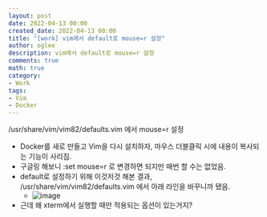 ```yaml
---
layout: post
date: 2022-04-13 00:00
created_date: 2022-04-13 00:00
title: "[work] vim에서 default로 mouse=r 설정"
author: oglee
description: vim에서 default로 mouse=r 설정
comments: true
math: true
category:
- Work
tags:
- Vim
- Docker
---
```


/usr/share/vim/vim82/defaults.vim 에서 mouse=r 설정

<!--more-->

- Docker를 새로 만들고 Vim을 다시 설치하자, 마우스 더블클릭 시에 내용이 복사되는 기능이 사리짐.
- 구글링 해보니 \:set mouse=r 로 변경하면 되지만 매번 할 수는 없었음.
- default로 설정하기 위해 이것저것 해본 결과, /usr/share/vim/vim82/defaults.vim 에서 아래 라인을 바꾸니까 됐음.
  - ![image](https://user-images.githubusercontent.com/18374514/168773675-ebd4814e-30f5-46bf-8ab4-66f4ac87459b.png)
- 근데 왜 xterm에서 실행할 때만 적용되는 옵션이 있는거지? 
